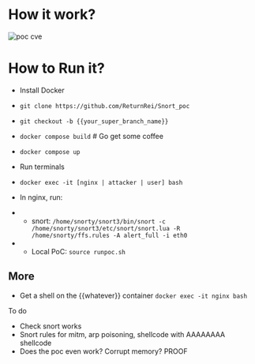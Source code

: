 # How it work?
![poc cve](https://github.com/ReturnRei/Snort_poc/assets/91879564/b05da170-cca2-46bd-a4d8-9d57fe4d6f8e)

# How to Run it?

- Install Docker
- `git clone https://github.com/ReturnRei/Snort_poc`
- `git checkout -b {{your_super_branch_name}}`
- `docker compose build` \# Go get some coffee
- `docker compose up`

- Run terminals
- `docker exec -it [nginx | attacker | user] bash`

- In nginx, run: 
- - snort: `/home/snorty/snort3/bin/snort -c /home/snorty/snort3/etc/snort/snort.lua -R /home/snorty/ffs.rules -A alert_full -i eth0`
- - Local PoC: `source runpoc.sh`

## More
- Get a shell on the {{whatever}} container `docker exec -it nginx bash`

To do 
- Check snort works
- Snort rules for mitm, arp poisoning, shellcode with AAAAAAAA shellcode
- Does the poc even work? Corrupt memory? PROOF  




